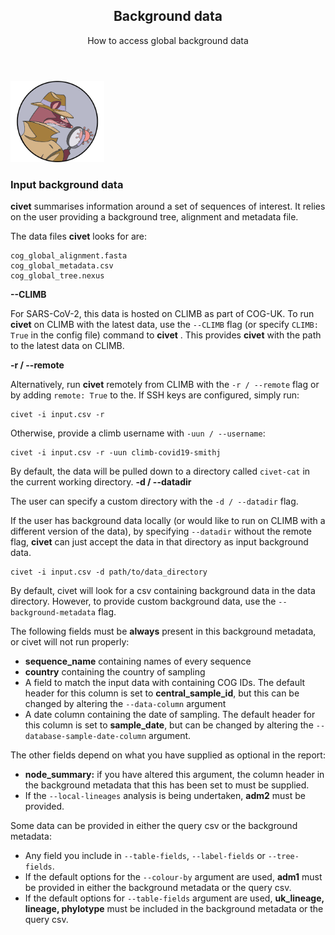 
<section id="banner">
    <div class="content">
      <header>
        <h2>Background data</h2>
        <p>How to access global background data</p>
      </header>
    </div>
    <span class="image object">
        <img src="./figures/civet_logo.png" alt="" style="max-width:150px"/>
        </span>
</section>


### Input background data

<strong>civet</strong> summarises information around a set of sequences of interest. It relies on the user providing a background tree, alignment and metadata file. 

The data files <strong>civet</strong>  looks for are:
```
cog_global_alignment.fasta
cog_global_metadata.csv
cog_global_tree.nexus
```

<strong>--CLIMB</strong>

For SARS-CoV-2, this data is hosted on CLIMB as part of COG-UK. To run <strong>civet</strong>  on CLIMB with the latest data, use the ``--CLIMB`` flag (or specify ``CLIMB: True`` in the config file) command to <strong>civet</strong> . This provides <strong>civet</strong>  with the path to the latest data on CLIMB. 

<strong>-r / --remote</strong>

Alternatively, run <strong>civet</strong>  remotely from CLIMB with the ``-r / --remote`` flag or by adding ``remote: True`` to the. If SSH keys are configured, simply run:

```
civet -i input.csv -r 
```
Otherwise, provide a climb username with ``-uun / --username``:
```
civet -i input.csv -r -uun climb-covid19-smithj
```

By default, the data will be pulled down to a directory called ``civet-cat`` in the current working directory. 
<strong>-d / --datadir</strong>

The user can specify a custom directory with the ``-d / --datadir`` flag. 

If the user has background data locally (or would like to run on CLIMB with a different version of the data), by specifying ``--datadir`` without the remote flag, <strong>civet</strong>  can just accept the data in that directory as input background data.

```
civet -i input.csv -d path/to/data_directory 
```

By default, civet will look for a csv containing background data in the data directory. However, to provide custom background data, use the ``--background-metadata`` flag. 

The following fields must be **always** present in this background metadata, or civet will not run properly:

- **sequence_name** containing names of every sequence
- **country** containing the country of sampling
- A field to match the input data with containing COG IDs. The default header for this column is set to **central_sample_id**, but this can be changed by altering the ``--data-column`` argument
- A date column containing the date of sampling. The default header for this column is set to **sample_date**, but can be changed by altering the ``--database-sample-date-column`` argument.

The other fields depend on what you have supplied as optional in the report:
- **node_summary:** if you have altered this argument, the column header in the background metadata that this has been set to must be supplied.
- If the ``--local-lineages`` analysis is being undertaken, **adm2** must be provided.


Some data can be provided in either the query csv or the background metadata:

- Any field you include in ``--table-fields``, ``--label-fields`` or ``--tree-fields``. 
- If the default options for the ``--colour-by`` argument are used, **adm1** must be provided in either the background metadata or the query csv.
- If the default options for ``--table-fields`` argument are used, **uk_lineage, lineage, phylotype** must be included in the background metadata or the query csv.





